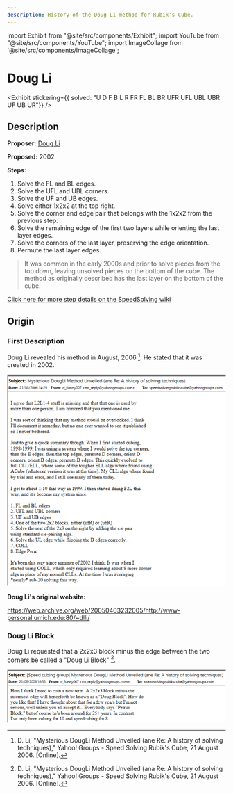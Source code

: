 ```yaml
---
description: History of the Doug Li method for Rubik's Cube.
---
```


import Exhibit from "@site/src/components/Exhibit";
import YouTube from "@site/src/components/YouTube";
import ImageCollage from '@site/src/components/ImageCollage';

# Doug Li

<Exhibit
stickering={{
    solved: "U D F B L R FR FL BL BR UFR UFL UBL UBR UF UB UR"}}
/>

## Description

**Proposer:** [Doug Li](CubingContributors/MethodDevelopers.md#li-doug)

**Proposed:** 2002

**Steps:**

1. Solve the FL and BL edges.
2. Solve the UFL and UBL corners.
3. Solve the UF and UB edges.
4. Solve either 1x2x2 at the top right.
5. Solve the corner and edge pair that belongs with the 1x2x2 from the previous step.
6. Solve the remaining edge of the first two layers while orienting the last layer edges.
7. Solve the corners of the last layer, preserving the edge orientation.
8. Permute the last layer edges.

> It was common in the early 2000s and prior to solve pieces from the top down, leaving unsolved pieces on the bottom of the cube. The method as originally described has the last layer on the bottom of the cube.

[Click here for more step details on the SpeedSolving wiki](https://www.speedsolving.com/wiki/index.php/Doug_Li_Method)

## Origin

### First Description

Doug Li revealed his method in August, 2006 [^1]. He stated that it was created in 2002.

![](img/DougLi/Li1.png)

**Doug Li's original website:**

https://web.archive.org/web/20050403232005/http://www-personal.umich.edu:80/~dlli/

### Doug Li Block

Doug Li requested that a 2x2x3 block minus the edge between the two corners be called a "Doug Li Block" [^2].

![](img/DougLi/Li2.png)

[^1]: D. Li, "Mysterious DougLi Method Unveiled (ane Re: A history of solving techniques)," Yahoo! Groups - Speed Solving Rubik's Cube, 21 August 2006. [Online].

[^2]: D. Li, "Mysterious DougLi Method Unveiled (ana Re: A history of solving techniques)," Yahoo! Groups - Speed Solving Rubik's Cube, 21 August 2006. [Online].
